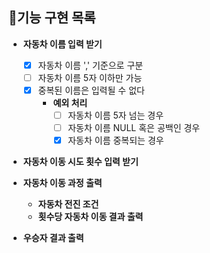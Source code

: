 ## 🎯기능 구현 목록

- **자동차 이름 입력 받기**
    - [X] 자동차 이름 ',' 기준으로 구분
    - [ ] 자동차 이름 5자 이하만 가능
    - [X] 중복된 이름은 입력될 수 없다
        - **예외 처리**
            - [ ] 자동차 이름 5자 넘는 경우
            - [ ] 자동차 이름 NULL 혹은 공백인 경우
            - [X] 자동차 이름 중복되는 경우

- **자동차 이동 시도 횟수 입력 받기**
- **자동차 이동 과정 출력**
    - **자동차 전진 조건**
    - **횟수당 자동차 이동 결과 출력**

- **우승자 결과 출력**
